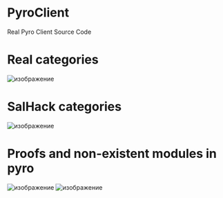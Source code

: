# PyroClient
Real Pyro Client Source Code
# Real categories
![изображение](https://user-images.githubusercontent.com/88904139/209443306-eeb78f92-d071-42d0-8960-cf26c44796a7.png)
# SalHack categories
![изображение](https://user-images.githubusercontent.com/88904139/209443403-1da5b30b-9da2-4b9c-beb3-dd9c46faca70.png)
# Proofs and non-existent modules in pyro
![изображение](https://user-images.githubusercontent.com/88904139/209443756-891c31b7-6e73-4bcb-b0b8-b2c185dee335.png)
![изображение](https://user-images.githubusercontent.com/88904139/209443872-88a2c4a2-7be5-40c5-83a6-ee31b0b50c46.png)
